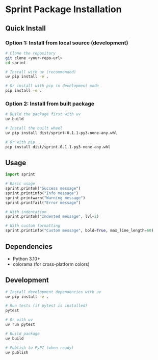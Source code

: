 # Sprint Package Installation

## Quick Install

### Option 1: Install from local source (development)
```bash
# Clone the repository
git clone <your-repo-url>
cd sprint

# Install with uv (recommended)
uv pip install -e .

# Or install with pip in development mode
pip install -e .
```

### Option 2: Install from built package
```bash
# Build the package first with uv
uv build

# Install the built wheel
uv pip install dist/sprint-0.1.1-py3-none-any.whl

# Or with pip
pip install dist/sprint-0.1.1-py3-none-any.whl
```

## Usage

```python
import sprint

# Basic usage
sprint.printok("Success message")
sprint.printinfo("Info message")
sprint.printwarn("Warning message")
sprint.printfail("Error message")

# With indentation
sprint.printok("Indented message", lvl=2)

# With custom formatting
sprint.printinfo("Custom message", bold=True, max_line_length=60)
```

## Dependencies

- Python 3.10+
- colorama (for cross-platform colors)

## Development

```bash
# Install development dependencies with uv
uv pip install -e .

# Run tests (if pytest is installed)
pytest

# Or with uv
uv run pytest

# Build package
uv build

# Publish to PyPI (when ready)
uv publish
```
